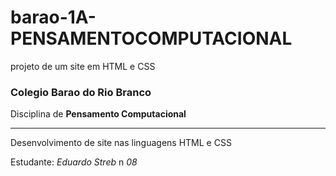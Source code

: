 # barao-1A-PENSAMENTOCOMPUTACIONAL
projeto de um site em HTML e CSS 

### Colegio Barao do Rio Branco
Disciplina de **Pensamento Computacional**
 
---

Desenvolvimento de site nas linguagens HTML e CSS

Estudante: *Eduardo Streb* n *08*
